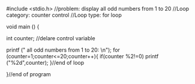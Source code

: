 #include <stdio.h>
//problem: display all odd numbers from 1 to 20
//Loop category: counter control
//Loop type: for loop

void main () {

int counter; //delare control variable

printf (" all odd numbers from 1 to 20: \n");
for (counter=1;counter<=20;counter++){
if(counter %2!=0)
printf ("%2d",counter);
}//end of loop

}//end of program
